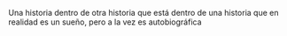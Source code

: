 Una historia dentro de otra historia que está dentro de una historia que en realidad es un sueño, pero a la vez es autobiográfica

